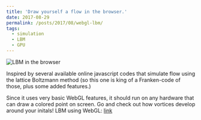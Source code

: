 ```yaml
---
title: 'Draw yourself a flow in the browser.'
date: 2017-08-29
permalink: /posts/2017/08/webgl-lbm/
tags:
  - simulation
  - LBM
  - GPU
---
```


![LBM in the browser](/image/weblbm.jpg)

Inspired by several available online javascript codes that simulate flow using the lattice Boltzmann method (so this one is king of a Franken-code of those, plus some added features.)

Since it uses very basic WebGL features, it should run on any hardware that can draw a colored point on screen.
Go and check out how vortices develop around your initals! LBM using WebGL: [link](/files/webLBM/index.html)


